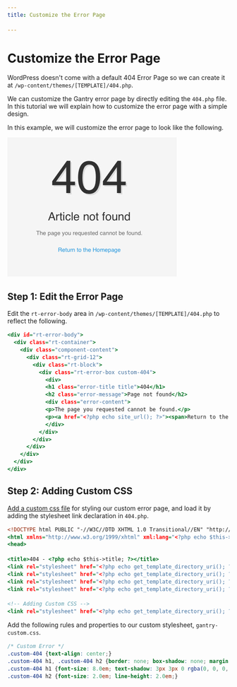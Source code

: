 ```yaml
---
title: Customize the Error Page

---
```


Customize the Error Page
========================
WordPress doesn't come with a default 404 Error Page so we can create it at `/wp-content/themes/[TEMPLATE]/404.php`.

We can customize the Gantry error page by directly editing the `404.php` file. In this tutorial we will explain how to customize the error page with a simple design.

In this example, we will customize the error page to look like the following.

![](assets/custom-404.jpg)


Step 1: Edit the Error Page
---------------------------
Edit the `rt-error-body` area in `/wp-content/themes/[TEMPLATE]/404.php` to reflect the following.

~~~ .html
<div id="rt-error-body">
  <div class="rt-container">
    <div class="component-content">
      <div class="rt-grid-12">
        <div class="rt-block">
          <div class="rt-error-box custom-404">
            <div>
            <h1 class="error-title title">404</h1>
            <h2 class="error-message">Page not found</h2>
            <div class="error-content">
            <p>The page you requested cannot be found.</p>
            <p><a href="<?php echo site_url(); ?>"><span>Return to the Homepage</span></a></p>
            </div>
          </div>
        </div>
      </div>
    </div>
  </div>
</div>
~~~


Step 2: Adding Custom CSS
-------------------------
[Add a custom css file](custom_stylesheet.md) for styling our custom error page, and load it by adding the stylesheet link declaration in `404.php`.

~~~ .html
<!DOCTYPE html PUBLIC "-//W3C//DTD XHTML 1.0 Transitional//EN" "http://www.w3.org/TR/xhtml1/DTD/xhtml1-transitional.dtd">
<html xmlns="http://www.w3.org/1999/xhtml" xml:lang="<?php echo $this->language; ?>" lang="<?php echo $this->language; ?>" dir="<?php echo $this->direction; ?>">
<head>

<title>404 - <?php echo $this->title; ?></title>
<link rel="stylesheet" href="<?php echo get_template_directory_uri(); ?>/css/gantry-compiled.css" type="text/css" />
<link rel="stylesheet" href="<?php echo get_template_directory_uri(); ?>/css/fusionmenu.css" type="text/css" />
<link rel="stylesheet" href="<?php echo get_template_directory_uri(); ?>/css/typography.css" type="text/css" />
<link rel="stylesheet" href="<?php echo get_template_directory_uri(); ?>/css/font-awesome.css" type="text/css" />

<!-- Adding Custom CSS -->
<link rel="stylesheet" href="<?php echo get_template_directory_uri(); ?>/css/gantry-custom.css" type="text/css" />
~~~

Add the following rules and properties to our custom stylesheet, `gantry-custom.css`.

~~~ .css
/* Custom Error */
.custom-404 {text-align: center;}
.custom-404 h1, .custom-404 h2 {border: none; box-shadow: none; margin: 0; padding: 0;}
.custom-404 h1 {font-size: 8.0em; text-shadow: 3px 3px 0 rgba(0, 0, 0, 0.1);}
.custom-404 h2 {font-size: 2.0em; line-height: 2.0em;}
~~~
